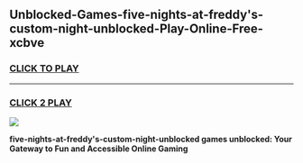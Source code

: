 
## Unblocked-Games-five-nights-at-freddy's-custom-night-unblocked-Play-Online-Free-xcbve
<h3>
<a href="https://premium76.site?title=five-nights-at-freddy's-custom-night-unblocked&ref=26A">CLICK TO PLAY</a></h3>
<hr>

<h3>
<a href="https://premium76.site?title=five-nights-at-freddy's-custom-night-unblocked&ref=26A">CLICK 2 PLAY</a>
  
</h3>

<a href="https://premium76.site?title=five-nights-at-freddy's-custom-night-unblocked&ref=26A"><img src="https://clearcache.store/games.png"></a>


**five-nights-at-freddy's-custom-night-unblocked games unblocked: Your Gateway to Fun and Accessible Online Gaming**
